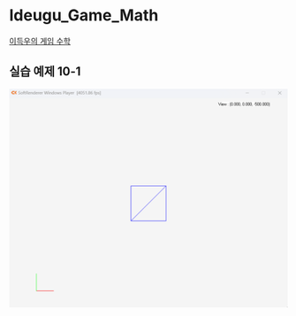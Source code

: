 # Ideugu_Game_Math
[이득우의 게임 수학](https://diesuki4.tistory.com/category/%EA%B2%8C%EC%9E%84%20%EC%88%98%ED%95%99/%EC%9D%B4%EB%93%9D%EC%9A%B0%EC%9D%98%20%EA%B2%8C%EC%9E%84%20%EC%88%98%ED%95%99)

## 실습 예제 10-1
![실습 예제 10-1](https://raw.githubusercontent.com/diesuki4/Ideugu_Game_Math/10-1_%EC%B2%98%EC%9D%8C_%EA%B7%B8%EB%A0%A4%EB%B3%B4%EB%8A%94_3%EC%B0%A8%EC%9B%90_%EA%B3%B5%EA%B0%84/Example.gif)
